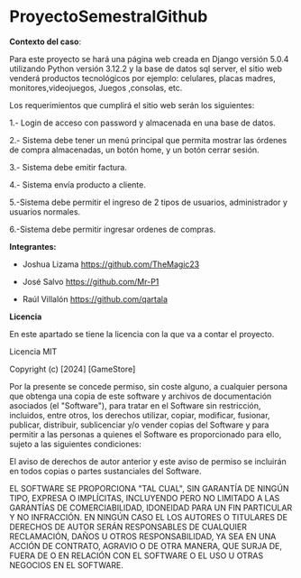 # ProyectoSemestralGithub

**Contexto del caso**:

Para este proyecto se hará una página web creada en Django versión 5.0.4 utilizando Python versión 3.12.2 y la base de datos sql server, el sitio web venderá productos tecnológicos  por ejemplo: celulares,  placas madres, monitores,videojuegos,  Juegos ,consolas, etc.

Los requerimientos que cumplirá el sitio web serán los siguientes:

1.- Login de acceso con password y almacenada en una base de datos.

2.- Sistema debe tener un menú principal que permita mostrar las órdenes de
compra almacenadas, un botón home, y un botón cerrar sesión.

3.- Sistema debe emitir factura.

4.- Sistema envía producto a cliente.

5.-Sistema debe permitir el ingreso de 2 tipos de usuarios, administrador y usuarios normales.

6.-Sistema debe permitir ingresar ordenes de compras.




**Integrantes:**

- Joshua Lizama https://github.com/TheMagic23
  
- José Salvo https://github.com/Mr-P1
  
- Raúl Villalón https://github.com/qartala



**Licencia**

En este apartado se tiene la licencia con la que va a contar el proyecto.

Licencia MIT

Copyright (c) [2024] [GameStore]

Por la presente se concede permiso, sin coste alguno, a cualquier persona que obtenga una copia de este software y archivos de documentación asociados (el "Software"), para tratar en el Software sin restricción, incluidos, entre otros, los derechos utilizar, copiar, modificar, fusionar, publicar, distribuir, sublicenciar y/o vender copias del Software y para permitir a las personas a quienes el Software es proporcionado para ello, sujeto a las siguientes condiciones:

El aviso de derechos de autor anterior y este aviso de permiso se incluirán en todos
copias o partes sustanciales del Software.

EL SOFTWARE SE PROPORCIONA "TAL CUAL", SIN GARANTÍA DE NINGÚN TIPO, EXPRESA O IMPLÍCITAS, INCLUYENDO PERO NO LIMITADO A LAS GARANTÍAS DE COMERCIABILIDAD, IDONEIDAD PARA UN FIN PARTICULAR Y NO INFRACCIÓN. EN NINGÚN CASO EL LOS AUTORES O TITULARES DE DERECHOS DE AUTOR SERÁN RESPONSABLES DE CUALQUIER RECLAMACIÓN, DAÑOS U OTROS RESPONSABILIDAD, YA SEA EN UNA ACCIÓN DE CONTRATO, AGRAVIO O DE OTRA MANERA, QUE SURJA DE, FUERA DE O EN RELACIÓN CON EL SOFTWARE O EL USO U OTRAS NEGOCIOS EN EL SOFTWARE.














